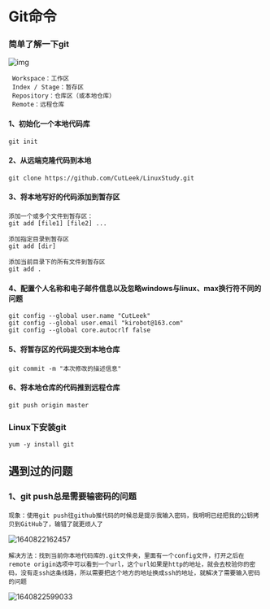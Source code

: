 # Git命令

### 简单了解一下git

![img](http://www.ruanyifeng.com/blogimg/asset/2015/bg2015120901.png)

```
 Workspace：工作区
 Index / Stage：暂存区
 Repository：仓库区（或本地仓库）
 Remote：远程仓库
```



#### 1、初始化一个本地代码库

```
git init 
```

#### 2、从远端克隆代码到本地

```
git clone https://github.com/CutLeek/LinuxStudy.git
```

#### 3、将本地写好的代码添加到暂存区

```
添加一个或多个文件到暂存区：
git add [file1] [file2] ...

添加指定目录到暂存区
git add [dir]

添加当前目录下的所有文件到暂存区
git add .
```

#### 4、配置个人名称和电子邮件信息以及忽略windows与linux、max换行符不同的问题

```
git config --global user.name "CutLeek"
git config --global user.email "kirobot@163.com"
git config --global core.autocrlf false
```

#### 5、将暂存区的代码提交到本地仓库

```
git commit -m "本次修改的描述信息"
```

#### 6、将本地仓库的代码推到远程仓库

```
git push origin master
```

### Linux下安装git

```
yum -y install git
```



## 遇到过的问题

### 1、git push总是需要输密码的问题

```
现象：使用git push往github推代码的时候总是提示我输入密码，我明明已经把我的公钥拷贝到GitHub了，输错了就更烦人了
```

![1640822162457](E:\MyStudy\LinuxStudy\pictures\1640822162457.png)

```
解决方法：找到当前你本地代码库的.git文件夹，里面有一个config文件，打开之后在remote origin选项中可以看到一个url，这个url如果是http的地址，就会去校验你的密码，没有走ssh这条线路，所以需要把这个地方的地址换成ssh的地址，就解决了需要输入密码的问题
```

![1640822599033](E:\MyStudy\LinuxStudy\pictures\1640822599033.png)

















